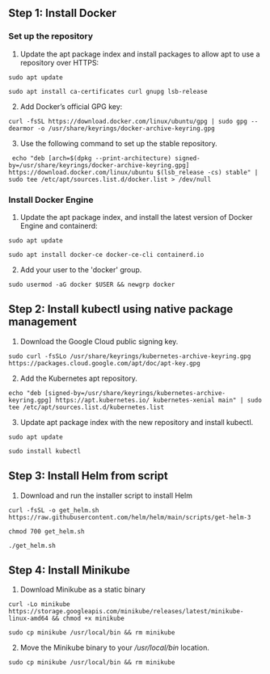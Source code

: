 ## Step 1: Install Docker

### Set up the repository
1. Update the apt package index and install packages to allow apt to use a repository over HTTPS:
```shell
sudo apt update
```
```shell
sudo apt install ca-certificates curl gnupg lsb-release
```
2. Add Docker’s official GPG key:
```shell
curl -fsSL https://download.docker.com/linux/ubuntu/gpg | sudo gpg --dearmor -o /usr/share/keyrings/docker-archive-keyring.gpg
```
3. Use the following command to set up the stable repository. 
```shell
 echo "deb [arch=$(dpkg --print-architecture) signed-by=/usr/share/keyrings/docker-archive-keyring.gpg] https://download.docker.com/linux/ubuntu $(lsb_release -cs) stable" | sudo tee /etc/apt/sources.list.d/docker.list > /dev/null
```

### Install Docker Engine
1. Update the apt package index, and install the latest version of Docker Engine and containerd:
```shell
sudo apt update
```
```shell
sudo apt install docker-ce docker-ce-cli containerd.io
```
2. Add your user to the 'docker' group. 
```shell
sudo usermod -aG docker $USER && newgrp docker
```

## Step 2: Install kubectl using native package management
1. Download the Google Cloud public signing key.
```shell
sudo curl -fsSLo /usr/share/keyrings/kubernetes-archive-keyring.gpg https://packages.cloud.google.com/apt/doc/apt-key.gpg
```
2. Add the Kubernetes apt repository.
```shell
echo "deb [signed-by=/usr/share/keyrings/kubernetes-archive-keyring.gpg] https://apt.kubernetes.io/ kubernetes-xenial main" | sudo tee /etc/apt/sources.list.d/kubernetes.list
```
3. Update apt package index with the new repository and install kubectl.
```shell
sudo apt update
```
```shell
sudo install kubectl
```

## Step 3: Install Helm from script
1. Download and run the installer script to install Helm
```shell
curl -fsSL -o get_helm.sh https://raw.githubusercontent.com/helm/helm/main/scripts/get-helm-3
```
```shell
chmod 700 get_helm.sh
```
```shell
./get_helm.sh
```

## Step 4: Install Minikube
1. Download Minikube as a static binary
```shell
curl -Lo minikube https://storage.googleapis.com/minikube/releases/latest/minikube-linux-amd64 && chmod +x minikube
```
```shell
sudo cp minikube /usr/local/bin && rm minikube
```
2. Move the Minikube binary to your _/usr/local/bin_ location.
```shell
sudo cp minikube /usr/local/bin && rm minikube
```